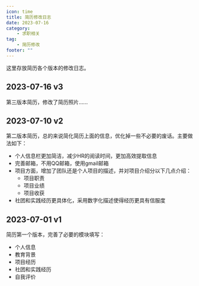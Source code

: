 ```yaml
---
icon: time
title: 简历修改日志
date: 2023-07-16
category:
    - 求职相关
tag:
    - 简历修改
footer: ""
---
```

这里存放简历各个版本的修改日志。

## 2023-07-16 v3
第三版本简历，修改了简历照片......
## 2023-07-10 v2
第二版本简历，总的来说简化简历上面的信息，优化掉一些不必要的废话。主要做法如下：
- 个人信息栏更加简洁，减少HR的阅读时间，更加高效提取信息
- 完善邮箱，不用QQ邮箱，使用gmail邮箱
- 项目方面，增加了团队还是个人项目的描述，并对项目介绍分以下几点介绍：
  - 项目职责
  - 项目业绩
  - 项目收获
- 社团和实践经历更具体化，采用数字化描述使得经历更具有信服度
## 2023-07-01 v1
简历第一个版本，完善了必要的模块填写：
- 个人信息
- 教育背景
- 项目经历
- 社团和实践经历
- 自我评价

